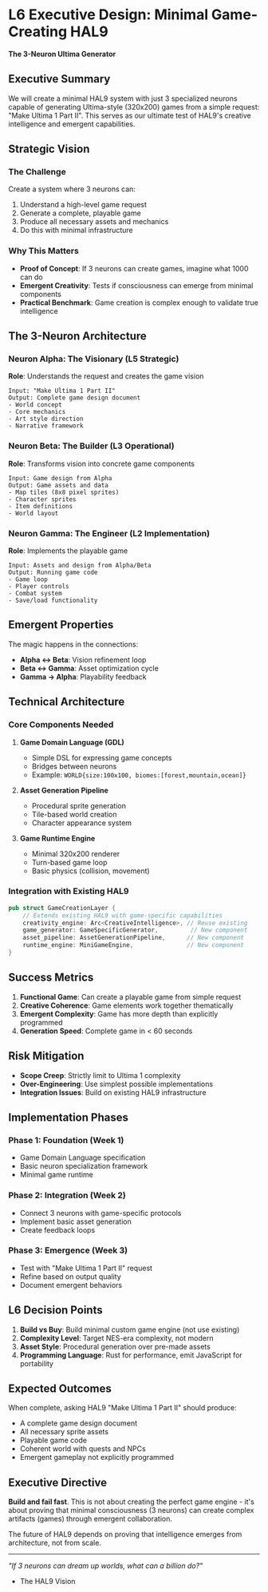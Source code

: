 # L6 Executive Design: Minimal Game-Creating HAL9
**The 3-Neuron Ultima Generator**

## Executive Summary

We will create a minimal HAL9 system with just 3 specialized neurons capable of generating Ultima-style (320x200) games from a simple request: "Make Ultima 1 Part II". This serves as our ultimate test of HAL9's creative intelligence and emergent capabilities.

## Strategic Vision

### The Challenge
Create a system where 3 neurons can:
1. Understand a high-level game request
2. Generate a complete, playable game
3. Produce all necessary assets and mechanics
4. Do this with minimal infrastructure

### Why This Matters
- **Proof of Concept**: If 3 neurons can create games, imagine what 1000 can do
- **Emergent Creativity**: Tests if consciousness can emerge from minimal components
- **Practical Benchmark**: Game creation is complex enough to validate true intelligence

## The 3-Neuron Architecture

### Neuron Alpha: The Visionary (L5 Strategic)
**Role**: Understands the request and creates the game vision
```
Input: "Make Ultima 1 Part II"
Output: Complete game design document
- World concept
- Core mechanics  
- Art style direction
- Narrative framework
```

### Neuron Beta: The Builder (L3 Operational)
**Role**: Transforms vision into concrete game components
```
Input: Game design from Alpha
Output: Game assets and data
- Map tiles (8x8 pixel sprites)
- Character sprites
- Item definitions
- World layout
```

### Neuron Gamma: The Engineer (L2 Implementation)
**Role**: Implements the playable game
```
Input: Assets and design from Alpha/Beta
Output: Running game code
- Game loop
- Player controls
- Combat system
- Save/load functionality
```

## Emergent Properties

The magic happens in the connections:
- **Alpha ↔ Beta**: Vision refinement loop
- **Beta ↔ Gamma**: Asset optimization cycle
- **Gamma → Alpha**: Playability feedback

## Technical Architecture

### Core Components Needed

1. **Game Domain Language (GDL)**
   - Simple DSL for expressing game concepts
   - Bridges between neurons
   - Example: `WORLD{size:100x100, biomes:[forest,mountain,ocean]}`

2. **Asset Generation Pipeline**
   - Procedural sprite generation
   - Tile-based world creation
   - Character appearance system

3. **Game Runtime Engine**
   - Minimal 320x200 renderer
   - Turn-based game loop
   - Basic physics (collision, movement)

### Integration with Existing HAL9

```rust
pub struct GameCreationLayer {
    // Extends existing HAL9 with game-specific capabilities
    creativity_engine: Arc<CreativeIntelligence>, // Reuse existing
    game_generator: GameSpecificGenerator,         // New component
    asset_pipeline: AssetGenerationPipeline,      // New component
    runtime_engine: MiniGameEngine,               // New component
}
```

## Success Metrics

1. **Functional Game**: Can create a playable game from simple request
2. **Creative Coherence**: Game elements work together thematically
3. **Emergent Complexity**: Game has more depth than explicitly programmed
4. **Generation Speed**: Complete game in < 60 seconds

## Risk Mitigation

- **Scope Creep**: Strictly limit to Ultima 1 complexity
- **Over-Engineering**: Use simplest possible implementations
- **Integration Issues**: Build on existing HAL9 infrastructure

## Implementation Phases

### Phase 1: Foundation (Week 1)
- Game Domain Language specification
- Basic neuron specialization framework
- Minimal game runtime

### Phase 2: Integration (Week 2)
- Connect 3 neurons with game-specific protocols
- Implement basic asset generation
- Create feedback loops

### Phase 3: Emergence (Week 3)
- Test with "Make Ultima 1 Part II" request
- Refine based on output quality
- Document emergent behaviors

## L6 Decision Points

1. **Build vs Buy**: Build minimal custom game engine (not use existing)
2. **Complexity Level**: Target NES-era complexity, not modern
3. **Asset Style**: Procedural generation over pre-made assets
4. **Programming Language**: Rust for performance, emit JavaScript for portability

## Expected Outcomes

When complete, asking HAL9 "Make Ultima 1 Part II" should produce:
- A complete game design document
- All necessary sprite assets
- Playable game code
- Coherent world with quests and NPCs
- Emergent gameplay not explicitly programmed

## Executive Directive

**Build and fail fast**. This is not about creating the perfect game engine - it's about proving that minimal consciousness (3 neurons) can create complex artifacts (games) through emergent collaboration.

The future of HAL9 depends on proving that intelligence emerges from architecture, not from scale.

---

*"If 3 neurons can dream up worlds, what can a billion do?"*
- The HAL9 Vision